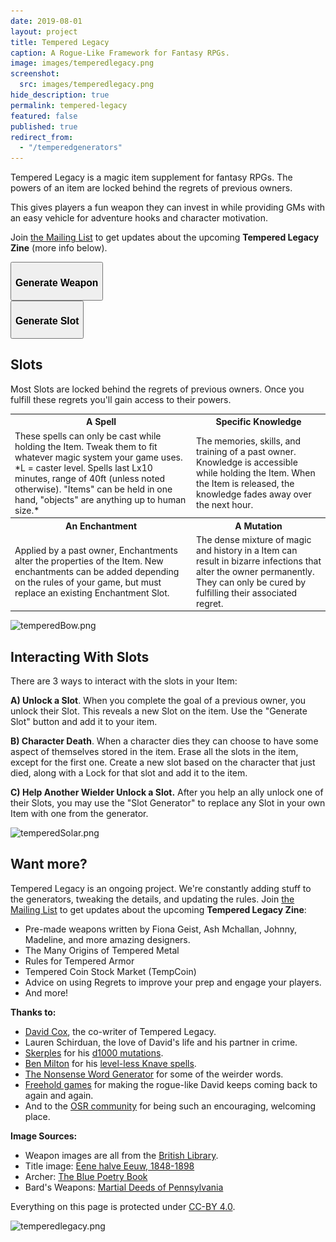 ```yaml
---
date: 2019-08-01
layout: project
title: Tempered Legacy
caption: A Rogue-Like Framework for Fantasy RPGs.
image: images/temperedlegacy.png
screenshot:
  src: images/temperedlegacy.png
hide_description: true
permalink: tempered-legacy
featured: false
published: true
redirect_from:
  - "/temperedgenerators"
---
```


Tempered Legacy is a magic item supplement for fantasy RPGs. The powers of an item are locked behind the regrets of previous owners. 

This gives players a fun weapon they can invest in while providing GMs with an easy vehicle for adventure hooks and character motivation.

Join [the Mailing List](https://gumroad.com/technicalgrimoire/follow) to get updates about the upcoming **Tempered Legacy Zine** (more info below).

<div class="row centerButtons">
  <div class="col-md-6 col-12">
    <button class="btn tempered-btn notransition" onclick="generateWeapon()">
      <h3>Generate Weapon</h3>
    </button>
  </div>
  <div class="col-md-6 col-12">
    <button class="btn tempered-btn notransition" onclick="generateSlot()">
      <h3>Generate Slot</h3>
    </button>
  </div>
</div>

<div class="container generatorCard" id="weaponCard" style="display:none;">
<div style="display:flex;justify-content:space-between;">
  <h1 id="weaponName" style="margin-top:0px;">Silver Rapier</h1>
  <!--<button class="btn tempered-btn-sm" onclick="hideWindow()" style="min-width:160px;margin-bottom:auto;"><p>CLOSE WINDOW</p></button>-->
</div>
  <p id="weaponDesc">A simple but well-crafted blade</p>
  <p id="weaponRumor">A simple but well-crafted blade</p>
  <p><img id="weaponImg" src="/images/TemperedWeapons/Sword.png" style="background: black; width: 100%;"></p>
  <h2 class="tightSpacing" id="slotNumber">3 Slots:</h2>
  <div id="temperedSlots">
  </div>
  <h3 style="text-align: center;" id="screenshot">TAKE A SCREENSHOT SO YOU DON'T LOSE YOUR WEAPON</h3>
</div>

<div class="container generatorCard" id="dataCard" style="display:none;">
<div>
  <button class="btn tempered-btn-sm" onclick="hideWindow()" style="float: right;"><p>CLOSE WINDOW</p></button>
</div>
<div class="row" id="dataRow" style="width: 100%;">
</div>
</div>


## Slots

Most Slots are locked behind the regrets of previous owners. Once you fulfill these regrets you'll gain access to their powers.

<table style="width: 100%;">
    <tr>
      <th><strong>A Spell</strong></th>
      <th><strong>Specific Knowledge</strong></th>
    </tr>
    <tr>
      <td>These spells can only be cast while holding the Item. Tweak them to fit whatever magic system your game uses. *L = caster level. Spells last Lx10 minutes, range of 40ft (unless noted otherwise). "Items" can be held in one hand, "objects" are anything up to human size.*</td>
      <td>The memories, skills, and training of a past owner. Knowledge is accessible while holding the Item. When the Item is released, the knowledge fades away over the next hour.</td>
    </tr>
    <tr>
      <th><strong>An Enchantment</strong></th>
      <th><strong>A Mutation</strong></th>
    </tr>
    <tr>
      <td>Applied by a past owner, Enchantments alter the properties of the Item. New enchantments can be added depending on the rules of your game, but must replace an existing Enchantment Slot.</td>
      <td>The dense mixture of magic and history in a Item can result in bizarre infections that alter the owner permanently. They can only be cured by fulfilling their associated regret.</td>
    </tr>
</table>

![temperedBow.png]({{site.url}}/images/posts/temperedBow.png)

## Interacting With Slots

There are 3 ways to interact with the slots in your Item:

**A) Unlock a Slot**. When you complete the goal of a previous owner, you unlock their Slot.  This reveals a new Slot on the item. Use the "Generate Slot" button and add it to your item.

**B) Character Death**. When a character dies they can choose to have some aspect of themselves stored in the item. Erase all the slots in the item, except for the first one. Create a new slot based on the character that just died, along with a Lock for that slot and add it to the item.

**C) Help Another Wielder Unlock a Slot.** After you help an ally unlock one of their Slots, you may use the "Slot Generator" to replace any Slot in your own Item with one from the generator.

![temperedSolar.png]({{site.url}}/images/posts/temperedSolar.png)

## Want more?

Tempered Legacy is an ongoing project. We're constantly adding stuff to the generators, tweaking the details, and updating the rules. Join [the Mailing List](https://gumroad.com/technicalgrimoire/follow) to get updates about the upcoming **Tempered Legacy Zine**:

 - Pre-made weapons written by Fiona Geist, Ash Mchallan, Johnny, Madeline, and more amazing designers.
 - The Many Origins of Tempered Metal
 - Rules for Tempered Armor
 - Tempered Coin Stock Market (TempCoin)
 - Advice on using Regrets to improve your prep and engage your players.
 - And more!

**Thanks to:**

 - [David Cox](https://www.davecox.design/), the co-writer of Tempered Legacy.
 - Lauren Schirduan, the love of David's life and his partner in crime. 
 - [Skerples](https://coinsandscrolls.blogspot.com/) for his [d1000 mutations](https://coinsandscrolls.blogspot.com/2019/11/osr-1d1000-mutations.html).
 - [Ben Milton](http://questingblog.com/) for his [level-less Knave spells](https://questingbeast.itch.io/knave).
 - [The Nonsense Word Generator](http://soybomb.com/tricks/words/) for some of the weirder words.
 - [Freehold games](http://www.cavesofqud.com/) for making the rogue-like David keeps coming back to again and again.
 - And to the [OSR community](https://discord.gg/kJjMvC) for being such an encouraging, welcoming place.

**Image Sources:**

 - Weapon images are all from the [British Library](https://www.flickr.com/photos/britishlibrary).
 - Title image: [Eene halve Eeuw, 1848-1898](https://www.flickr.com/photos/britishlibrary/11292680064)
 - Archer: [The Blue Poetry Book](https://www.flickr.com/photos/britishlibrary/11298236855)
 - Bard's Weapons: [Martial Deeds of Pennsylvania](https://www.flickr.com/photos/britishlibrary/11068186856)

Everything on this page is protected under [CC-BY 4.0](https://creativecommons.org/licenses/by/4.0/).

![temperedlegacy.png]({{site.url}}/images/temperedlegacy.png)

<script async src="/_pages/temperedgenerators.js" charset="utf-8"></script>